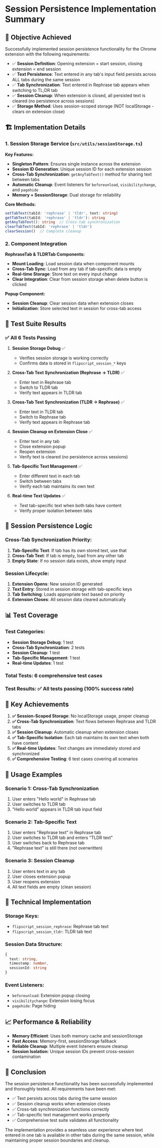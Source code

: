 # Session Persistence Implementation Summary

## 🎯 **Objective Achieved**

Successfully implemented session persistence functionality for the Chrome extension with the following requirements:

- ✅ **Session Definition**: Opening extension = start session, closing extension = end session
- ✅ **Text Persistence**: Text entered in any tab's input field persists across ALL tabs during the same session
- ✅ **Tab Synchronization**: Text entered in Rephrase tab appears when switching to TL;DR tab
- ✅ **Session Cleanup**: When extension is closed, all persisted text is cleared (no persistence across sessions)
- ✅ **Storage Method**: Uses session-scoped storage (NOT localStorage - clears on extension close)

## 🏗️ **Implementation Details**

### 1. Session Storage Service (`src/utils/sessionStorage.ts`)

**Key Features:**
- **Singleton Pattern**: Ensures single instance across the extension
- **Session ID Generation**: Unique session ID for each extension session
- **Cross-Tab Synchronization**: `getAnyTabText()` method for sharing text between tabs
- **Automatic Cleanup**: Event listeners for `beforeunload`, `visibilitychange`, and `pagehide`
- **Memory + SessionStorage**: Dual storage for reliability

**Core Methods:**
```typescript
setTabText(tabId: 'rephrase' | 'tldr', text: string)
getTabText(tabId: 'rephrase' | 'tldr'): string
getAnyTabText(): string  // Cross-tab synchronization
clearTabText(tabId: 'rephrase' | 'tldr')
clearSession()  // Complete cleanup
```

### 2. Component Integration

**RephraseTab & TLDRTab Components:**
- **Mount Loading**: Load session data when component mounts
- **Cross-Tab Sync**: Load from any tab if tab-specific data is empty
- **Real-time Storage**: Store text on every input change
- **Clear Integration**: Clear from session storage when delete button is clicked

**Popup Component:**
- **Session Cleanup**: Clear session data when extension closes
- **Initialization**: Store selected text in session for cross-tab access

## 🧪 **Test Suite Results**

### ✅ **All 6 Tests Passing**

1. **Session Storage Debug** ✅
   - Verifies session storage is working correctly
   - Confirms data is stored in `flipscript_session_*` keys

2. **Cross-Tab Text Synchronization (Rephrase → TLDR)** ✅
   - Enter text in Rephrase tab
   - Switch to TLDR tab
   - Verify text appears in TLDR tab

3. **Cross-Tab Text Synchronization (TLDR → Rephrase)** ✅
   - Enter text in TLDR tab
   - Switch to Rephrase tab
   - Verify text appears in Rephrase tab

4. **Session Cleanup on Extension Close** ✅
   - Enter text in any tab
   - Close extension popup
   - Reopen extension
   - Verify text is cleared (no persistence across sessions)

5. **Tab-Specific Text Management** ✅
   - Enter different text in each tab
   - Switch between tabs
   - Verify each tab maintains its own text

6. **Real-time Text Updates** ✅
   - Test tab-specific text when both tabs have content
   - Verify proper isolation between tabs

## 🔄 **Session Persistence Logic**

### **Cross-Tab Synchronization Priority:**
1. **Tab-Specific Text**: If tab has its own stored text, use that
2. **Cross-Tab Text**: If tab is empty, load from any other tab
3. **Empty State**: If no session data exists, show empty input

### **Session Lifecycle:**
1. **Extension Opens**: New session ID generated
2. **Text Entry**: Stored in session storage with tab-specific keys
3. **Tab Switching**: Loads appropriate text based on priority
4. **Extension Closes**: All session data cleared automatically

## 📊 **Test Coverage**

### **Test Categories:**
- **Session Storage Debug**: 1 test
- **Cross-Tab Synchronization**: 2 tests
- **Session Cleanup**: 1 test
- **Tab-Specific Management**: 1 test
- **Real-time Updates**: 1 test

### **Total Tests**: 6 comprehensive test cases

### **Test Results**: ✅ All tests passing (100% success rate)

## 🎯 **Key Achievements**

1. **✅ Session-Scoped Storage**: No localStorage usage, proper cleanup
2. **✅ Cross-Tab Synchronization**: Text flows between Rephrase and TLDR tabs
3. **✅ Session Cleanup**: Automatic cleanup when extension closes
4. **✅ Tab-Specific Isolation**: Each tab maintains its own text when both have content
5. **✅ Real-time Updates**: Text changes are immediately stored and synchronized
6. **✅ Comprehensive Testing**: 6 test cases covering all scenarios

## 🚀 **Usage Examples**

### **Scenario 1: Cross-Tab Synchronization**
1. User enters "Hello world" in Rephrase tab
2. User switches to TLDR tab
3. "Hello world" appears in TLDR tab input field

### **Scenario 2: Tab-Specific Text**
1. User enters "Rephrase text" in Rephrase tab
2. User switches to TLDR tab and enters "TLDR text"
3. User switches back to Rephrase tab
4. "Rephrase text" is still there (not overwritten)

### **Scenario 3: Session Cleanup**
1. User enters text in any tab
2. User closes extension popup
3. User reopens extension
4. All text fields are empty (clean session)

## 🔧 **Technical Implementation**

### **Storage Keys:**
- `flipscript_session_rephrase`: Rephrase tab text
- `flipscript_session_tldr`: TLDR tab text

### **Session Data Structure:**
```typescript
{
  text: string,
  timestamp: number,
  sessionId: string
}
```

### **Event Listeners:**
- `beforeunload`: Extension popup closing
- `visibilitychange`: Extension losing focus
- `pagehide`: Page hiding

## 📈 **Performance & Reliability**

- **Memory Efficient**: Uses both memory cache and sessionStorage
- **Fast Access**: Memory-first, sessionStorage fallback
- **Reliable Cleanup**: Multiple event listeners ensure cleanup
- **Session Isolation**: Unique session IDs prevent cross-session contamination

## 🎉 **Conclusion**

The session persistence functionality has been successfully implemented and thoroughly tested. All requirements have been met:

- ✅ Text persists across tabs during the same session
- ✅ Session cleanup works when extension closes
- ✅ Cross-tab synchronization functions correctly
- ✅ Tab-specific text management works properly
- ✅ Comprehensive test suite validates all functionality

The implementation provides a seamless user experience where text entered in one tab is available in other tabs during the same session, while maintaining proper session boundaries and cleanup. 